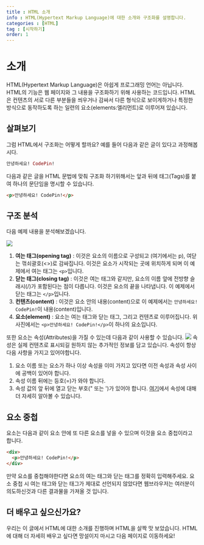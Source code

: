 ```yaml
---
title : HTML 소개
info : HTML(Hypertext Markup Language)에 대한 소개와 구조화를 설명합니다.
categories : [HTML]
tag : [시작하기]
order: 1
---
```


# 소개
HTML(Hypertext Markup Language)은 아쉽게 프로그래밍 언어는 아닙니다. HTML의 기능은 웹 페이지와 그 내용을 구조화하기 위해 사용하는 코드입니다. HTML은 컨텐츠의 서로 다른 부분들을 씌우거나 감싸서 다른 형식으로 보이게하거나 특정한 방식으로 동작하도록 하는 일련의 요소(elements:엘리먼트)로 이루어져 있습니다.

## 살펴보기
그럼 HTML에서 구조화는 어떻게 할까요? 예를 들어 다음과 같은 글이 있다고 과정해봅시다.
```ex
안녕하세요! CodePin!
```
다음과 같은 글을 HTML 문법에 맞춰 구조화 하기위해서는 앞과 뒤에 태그(Tags)를 붙여 하나의 문단임을 명시할 수 있습니다.
```html
<p>안녕하세요! CodePin!</p>
```

## 구조 분석
다음 예제 내용을 분석해보겠습니다.

![](https://wade.pw/assets/contents/htmlstructure.png)

1. **여는 태그(opening tag)** : 이것은 요소의 이름으로 구성되고 (여기에서는 p), 여닫는 꺾쇠괄호(<>)로 감싸집니다. 이것은 요소가 시작되는 곳에 위치하게 되며 이 예제에서 여는 태그는 `<p>`입니다.
2. **닫는 태그(closing tag)** : 이것은 여는 태그와 같지만, 요소의 이름 앞에 전방향 슬래시(/)가 포함된다는 점이 다릅니다. 이것은 요소의 끝을 나타냅니다. 이 예제에서 닫는 태그는 `</p>`입니다.
3. **컨텐츠(content)** : 이것은 요소 안의 내용(content)으로 이 예제에서는 `안녕하세요! CodePin!`이 내용(content)입니다.
4. **요소(element)** : 요소는 여는 태그와 닫는 태그, 그리고 컨텐츠로 이루어집니다. 위 사진에서는 `<p>안녕하세요! CodePin!</p>`이 하나의 요소입니다.

또한 요소는 속성(Attributes)을 가질 수 있는데 다음과 같이 사용할 수 있습니다.
![](https://wade.pw/assets/contents/htmlattribute.png)
속성은 실제 컨텐츠로 표시되길 원하지 않는 추가적인 정보를 담고 있습니다.
속성이 항상 다음 사항을 가지고 있어야합니다.
1. 요소 이름 또는 요소가 하나 이상 속성을 이미 가지고 있다면 이전 속성과 속성 사이에 공백이 있어야 합니다.
2. 속성 이름 뒤에는 등호(=)가 와야 합니다.
3. 속성 값의 앞 뒤에 열고 닫는 부호(" 또는 ')가 있어야 합니다.
[여기](https://wade.pw/html/attributes)에서 속성에 대해 더 자세히 알아볼 수 있습니다.

## 요소 중첩
요소는 다음과 같이 요소 안에 또 다른 요소를 넣을 수 있으며 이것을 요소 중첩이라고 합니다.
```html
<div>
  <p>안녕하세요! CodePin!</p>
</div>
```
만약 요소를 중첩해야한다면 요소의 여는 태그와 닫는 태그를 정확히 입력해주세요.
요소 중첩 시 여는 태그와 닫는 태그가 제대로 선언되지 않았다면 웹브라우저는 여러분이 의도하신것과 다른 결과물을 가져올 것 입니다.

## 더 배우고 싶으신가요?
우리는 이 글에서 HTML에 대한 소개를 진행하며 HTML을 살짝 맛 보았습니다. HTML에 대해 더 자세히 배우고 싶다면 망설이지 마시고 다음 페이지로 이동하세요!
